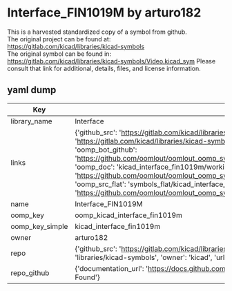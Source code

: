 # Interface_FIN1019M by arturo182  
This is a harvested standardized copy of a symbol from github.  
The original project can be found at:  
https://gitlab.com/kicad/libraries/kicad-symbols  
The original symbol can be found in:
https://gitlab.com/kicad/libraries/kicad-symbols/Video.kicad_sym
Please consult that link for additional, details, files, and license information.  
## yaml dump  
| Key | Value |  
| --- | --- |  
| library_name | Interface |  
| links | {'github_src': 'https://gitlab.com/kicad/libraries/kicad-symbols/Video.kicad_sym', 'github_src_repo': 'https://gitlab.com/kicad/libraries/kicad-symbols', 'oomp_bot': 'kicad_interface_fin1019m/working', 'oomp_bot_github': 'https://github.com/oomlout/oomlout_oomp_symbol_bot/tree/main/kicad_interface_fin1019m/working', 'oomp_doc': 'kicad_interface_fin1019m/working', 'oomp_doc_github': 'https://github.com/oomlout/oomlout_oomp_symbol_doc/tree/main/kicad_interface_fin1019m/working', 'oomp_src_flat': 'symbols_flat/kicad_interface_fin1019m/working', 'oomp_src_flat_github': 'https://github.com/oomlout/oomlout_oomp_symbol_src/tree/main/kicad_interface_fin1019m/working'} |  
| name | Interface_FIN1019M |  
| oomp_key | oomp_kicad_interface_fin1019m |  
| oomp_key_simple | kicad_interface_fin1019m |  
| owner | arturo182 |  
| repo | {'github_src': 'https://gitlab.com/kicad/libraries/kicad-symbols/Video.kicad_sym', 'name': 'libraries/kicad-symbols', 'owner': 'kicad', 'url': 'https://gitlab.com/kicad/libraries/kicad-symbols'} |  
| repo_github | {'documentation_url': 'https://docs.github.com/rest/repos/repos#get-a-repository', 'message': 'Not Found'} |  

